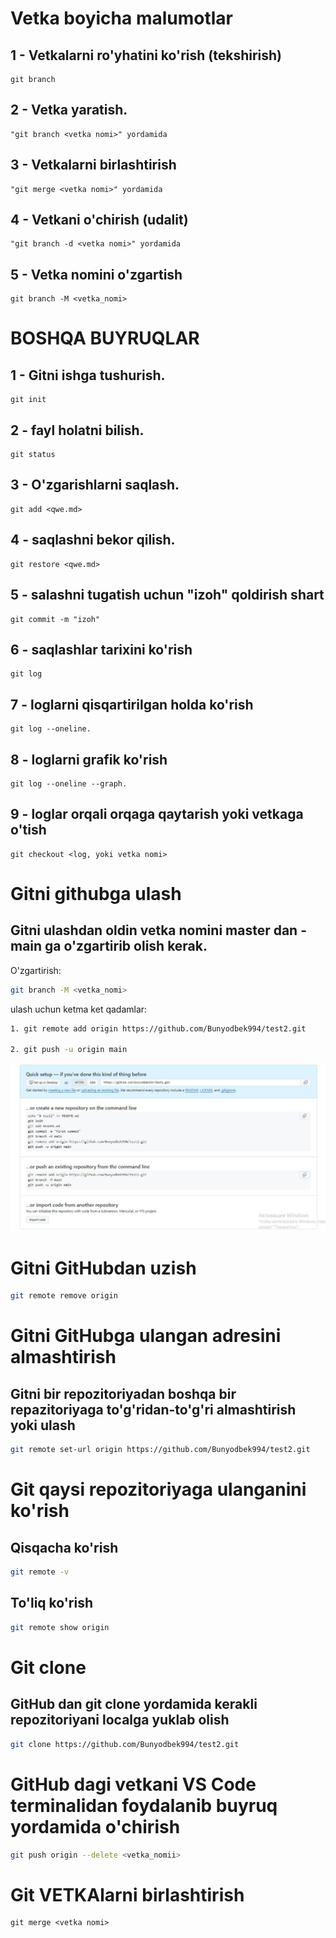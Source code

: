 # Vetka boyicha malumotlar

## 1 - Vetkalarni ro'yhatini ko'rish (tekshirish)
```
git branch
```

## 2 - Vetka yaratish.

```
"git branch <vetka nomi>" yordamida
```

## 3 - Vetkalarni birlashtirish
```
"git merge <vetka nomi>" yordamida
```
## 4 - Vetkani o'chirish (udalit)
```
"git branch -d <vetka nomi>" yordamida

```
## 5 - Vetka nomini o'zgartish
```
git branch -M <vetka_nomi> 
```

# BOSHQA BUYRUQLAR

## 1 - Gitni ishga tushurish.
```
git init
```
## 2 - fayl holatni bilish.
```
git status
```
## 3 - O'zgarishlarni saqlash.
```
git add <qwe.md>
```
## 4 - saqlashni bekor qilish.
```
git restore <qwe.md>
```
## 5 - salashni tugatish uchun "izoh" qoldirish shart
```
git commit -m "izoh"
```
## 6 -  saqlashlar tarixini ko'rish
```
git log
```
## 7 - loglarni qisqartirilgan holda ko'rish
```
git log --oneline.
```
## 8 - loglarni grafik ko'rish
```
git log --oneline --graph.
```
## 9 - loglar orqali orqaga qaytarish yoki vetkaga o'tish
```
git checkout <log, yoki vetka nomi>
```

# Gitni githubga ulash

## Gitni ulashdan oldin vetka nomini master dan - main ga o'zgartirib olish kerak.
O'zgartirish:
```sh
git branch -M <vetka_nomi>
```
ulash uchun ketma ket qadamlar:

```sh
1. git remote add origin https://github.com/Bunyodbek994/test2.git

2. git push -u origin main
```

![gitni ulash uchun ko'rsatmalar](git.jpg)


# Gitni GitHubdan uzish

```sh
git remote remove origin
```

# Gitni GitHubga ulangan adresini almashtirish

## Gitni bir repozitoriyadan boshqa bir repazitoriyaga to'g'ridan-to'g'ri almashtirish yoki ulash
```sh
git remote set-url origin https://github.com/Bunyodbek994/test2.git
```

# Git qaysi repozitoriyaga ulanganini ko'rish

## Qisqacha ko'rish
```sh
git remote -v 
```

## To'liq ko'rish

```sh
git remote show origin
```

# Git clone

## GitHub dan git clone yordamida kerakli repozitoriyani localga yuklab olish
```sh
git clone https://github.com/Bunyodbek994/test2.git
```

# GitHub dagi vetkani VS Code terminalidan foydalanib buyruq yordamida o'chirish
```sh
git push origin --delete <vetka_nomii>
```

# Git VETKAlarni birlashtirish

```
git merge <vetka nomi>
```
